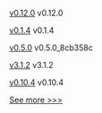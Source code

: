 
[v0.12.0](https://github.com/hyperledger/firefly/releases/tag/v0.12.0) v0.12.0

[v0.1.4](https://github.com/hyperledger/firefly-tokens-erc20-erc721/releases/tag/v0.1.4) v0.1.4

[v0.5.0](https://github.com/hyperledger/firefly-ui/releases/tag/v0.5.0) v0.5.0_8cb358c

[v3.1.2](https://github.com/hyperledger/firefly-ethconnect/releases/tag/v3.1.2) v3.1.2

[v0.10.4](https://github.com/hyperledger/firefly-tokens-erc1155/releases/tag/v0.10.4) v0.10.4


[See more >>>](https://start-here.hyperledger.org/releases)
